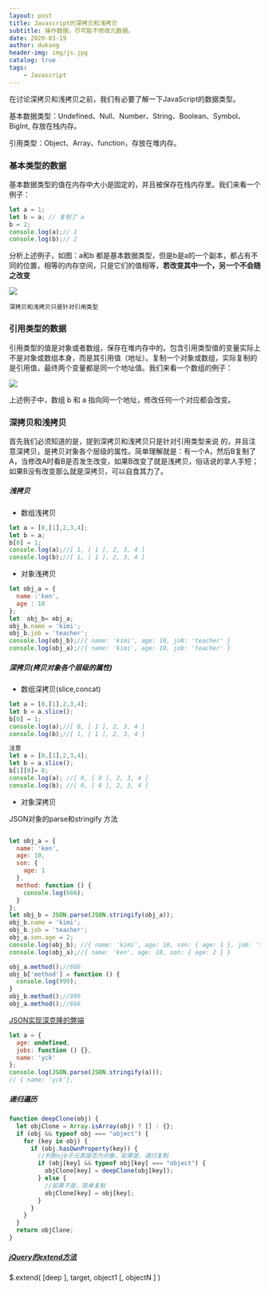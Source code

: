 ```yaml
---
layout: post
title: Javascript的深拷贝和浅拷贝
subtitle: 操作数据，尽可能不修改元数据。
date: 2020-03-19
author: dukang
header-img: img/js.jpg
catalog: true
tags: 
    - Javascript
---
```


在讨论深拷贝和浅拷贝之前，我们有必要了解一下JavaScript的数据类型。

基本数据类型：Undefined、Null、Number、String、Boolean、Symbol、BigInt, 存放在栈内存。

引用类型：Object、Array、function，存放在堆内存。

### 基本类型的数据

基本数据类型的值在内存中大小是固定的，并且被保存在栈内存里。我们来看一个例子：

```javascript
let a = 1;
let b = a; // 复制了 a
b = 2;
console.log(a);// 1
console.log(b);// 2
```

分析上述例子，如图：a和b 都是基本数据类型，但是b是a的一个副本，都占有不同的位置，相等的内存空间，只是它们的值相等，**若改变其中一个，另一个不会随之改变**



![](http://dukangblog.top/img/clipboard.jpg)

`深拷贝和浅拷贝只是针对引用类型`

### 引用类型的数据

引用类型的值是对象或者数组，保存在堆内存中的。包含引用类型值的变量实际上不是对象或数组本身，而是其引用值（地址）。复制一个对象或数组，实际复制的是引用值，最终两个变量都是同一个地址值。我们来看一个数组的例子：

![](http://dukangblog.top/img/case-1.jpg)

上述例子中，数组 b 和 a 指向同一个地址，修改任何一个对应都会改变。

### 深拷贝和浅拷贝

首先我们必须知道的是，提到深拷贝和浅拷贝只是针对引用类型来说 的，并且注意深拷贝，是拷贝对象各个层级的属性。简单理解就是：有一个A，然后B复制了A，当修改A时看B是否发生改变，如果B改变了就是浅拷贝，俗话说的拿人手短；如果B没有改变那么就是深拷贝，可以自食其力了。

##### 浅拷贝

- 数组浅拷贝
```javascript
let a = [0,[1],2,3,4];
let b = a;
b[0] = 1;
console.log(a);//[ 1, [ 1 ], 2, 3, 4 ]
console.log(b);//[ 1, [ 1 ], 2, 3, 4 ]
```

- 对象浅拷贝

```javascript
let obj_a = {
  name :'ken',
  age : 10
};
let  obj_b= obj_a;
obj_b.name = 'kimi';
obj_b.job = 'teacher';
console.log(obj_b);//{ name: 'kimi', age: 10, job: 'teacher' }
console.log(obj_a);//{ name: 'kimi', age: 10, job: 'teacher' }
```
##### 深拷贝(拷贝对象各个层级的属性)

- 数组深拷贝(slice,concat)
```javascript
let a = [0,[1],2,3,4];
let b = a.slice();
b[0] = 1;
console.log(a);//[ 0, [ 1 ], 2, 3, 4 ]
console.log(b);//[ 1, [ 1 ], 2, 3, 4 ]

注意 
let a = [0,[1],2,3,4];
let b = a.slice();
b[1][0]= 8;
console.log(a); //[ 0, [ 8 ], 2, 3, 4 ]
console.log(b); //[ 0, [ 8 ], 2, 3, 4 ]
```

- 对象深拷贝

JSON对象的parse和stringify 方法

```javascript

let obj_a = {
  name: 'ken',
  age: 10,
  son: {
    age: 1
  },
  method: function () {
    console.log(666);
  }
};
let obj_b = JSON.parse(JSON.stringify(obj_a));
obj_b.name = 'kimi';
obj_b.job = 'teacher';
obj_a.son.age = 2;
console.log(obj_b); //{ name: 'kimi', age: 10, son: { age: 1 }, job: 'teacher' }
console.log(obj_a);//{ name: 'ken', age: 10, son: { age: 2 } }

obj_a.method();//666
obj_b['method'] = function () {
  console.log(999);
}
obj_b.method();//999
obj_a.method();//666


```
[JSON实现深克隆的弊端](https://juejin.im/post/5c20509bf265da611b585bec#heading-6)

```javascript
let a = {
  age: undefined,
  jobs: function () {},
  name: 'yck'
};
console.log(JSON.parse(JSON.stringify(a))); 
// { name: 'yck'}, 
```

##### 递归遍历

```javascript
function deepClone(obj) {
  let objClone = Array.isArray(obj) ? [] : {};
  if (obj && typeof obj === "object") {
    for (key in obj) {
      if (obj.hasOwnProperty(key)) {
        //判断ojb子元素是否为对象，如果是，递归复制
        if (obj[key] && typeof obj[key] === "object") {
          objClone[key] = deepClone(obj[key]);
        } else {
          //如果不是，简单复制
          objClone[key] = obj[key];
        }
      }
    }
  }
  return objClone;
}
```

##### [jQuery的extend方法](http://jquery.cuishifeng.cn/jQuery.extend.html)

$.extend( [deep ], target, object1 [, objectN ] )


